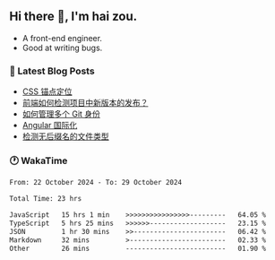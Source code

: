 ## Hi there 👋, I'm hai zou.

- A front-end engineer.
- Good at writing bugs.

### 📖 Latest Blog Posts
<!-- BLOG-POST-LIST:START -->
- [CSS 锚点定位](https://blog.izou.top/css/anchor-position/)
- [前端如何检测项目中新版本的发布？](https://blog.izou.top/angular/version-update/)
- [如何管理多个 Git 身份](https://blog.izou.top/git/multi-git-identity/)
- [Angular 国际化](https://blog.izou.top/angular/i18n/)
- [检测无后缀名的文件类型](https://blog.izou.top/js/filetype-check/)
<!-- BLOG-POST-LIST:END -->

### 🕐 WakaTime
<!--START_SECTION:waka-->

```txt
From: 22 October 2024 - To: 29 October 2024

Total Time: 23 hrs

JavaScript   15 hrs 1 min    >>>>>>>>>>>>>>>>---------   64.05 %
TypeScript   5 hrs 25 mins   >>>>>>-------------------   23.15 %
JSON         1 hr 30 mins    >>-----------------------   06.42 %
Markdown     32 mins         >------------------------   02.33 %
Other        26 mins         -------------------------   01.90 %
```

<!--END_SECTION:waka-->
